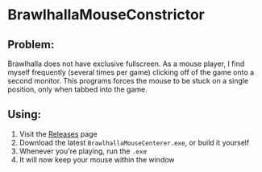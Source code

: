 # BrawlhallaMouseConstrictor

## Problem:
Brawlhalla does not have exclusive fullscreen. As a mouse player, I find myself frequently (several times per game) clicking off of the game onto a second monitor. This programs forces the mouse to be stuck on a single position, only when tabbed into the game.

## Using:
1. Visit the [Releases](https://github.com/Bobakanoosh/BrawlhallaMouseCenterer/releases) page
2. Download the latest `BrawlhallaMouseCenterer.exe`, or build it yourself
3. Whenever you're playing, run the `.exe`
4. It will now keep your mouse within the window
